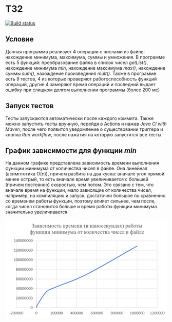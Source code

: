 # ТЗ2

[![Build status](https://github.com/PolinaMingazova/tp2/actions/workflows/maven.yml/badge.svg?branch=main)](https://github.com/PolinaMingazova/tp2/actions/workflows/maven.yml)

## Условие

Данная программа реализует 4 операции с числами из файлв: нахождение минимума, максимума, суммы и умножения. В программе есть 5 функций: преобразование файла в список чисел *getList()*, нахождение минимума *min*, нахождение максимума *max()*, нахождение суммы *sum()*, нахождение произведения *mult()*. Также в программе есть 9 тестов, 4 из которых проверяют работоспособность функций операций, другие 4 замеряют время операций и последний выдает ошибку при слишком долгом выполнении программы (более 200 мс)

## Запуск тестов

Тесты запускаются автоматически после каждого коммита. Также можно запустить тесты вручную, перейдя в Actions и нажав *Java CI with Maven*, после чего появится уведомление о существовании триггера и кнопка *Run workflow*, после нажатия на которую запустятся все тесты.

## График зависимости для функции *min*

На данном графике представлена зависимость времени выполнения функции минимума от количества чисел в файле. Она линейная (асимптотика O(n)), причем разбита на два куска: вначале угол прямой менее острый, то есть вначале время увеличивается с большей (причем постоянно) скоростью, чем потом. Это связано с тем, что вначале время на функции, мало зависящие от количества чисел, например, на компиляцию и запуск, достаточно большое по сравнению со временем работы функции, поэтому влияет сильнее, чем после, когда чисел становится больше и время работы функции минимума значительно увеличивается.

![Image](https://github.com/PolinaMingazova/tp2/blob/main/2024-05-26_16-08-31.png)

